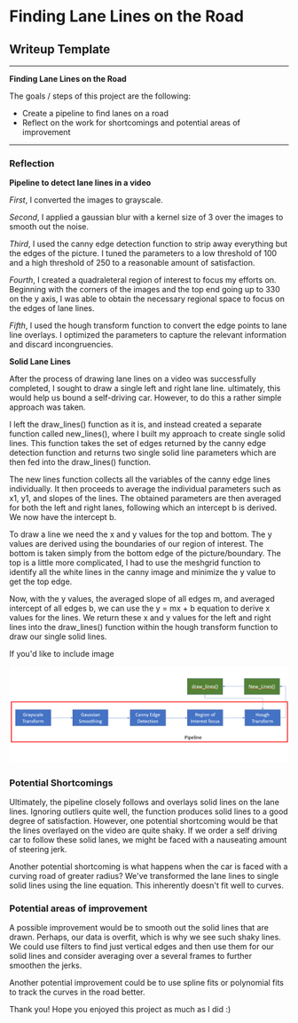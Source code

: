 # **Finding Lane Lines on the Road** 

## Writeup Template

---

**Finding Lane Lines on the Road**

The goals / steps of this project are the following:
* Create a pipeline to find lanes on a road
* Reflect on the work for shortcomings and potential areas of improvement 


[//]: # (Image References)

[image1]: ./examples/grayscale.jpg "Grayscale"

---

### Reflection


**Pipeline to detect lane lines in a video** 

*First*, I converted the images to grayscale. 

*Second*, I applied a gaussian blur with a kernel size of 3 over the images to smooth out the noise. 

*Third*, I used the canny edge detection function to strip away everything but the edges of the picture. I tuned the parameters to a low          threshold of 100 and a high threshold of 250 to a reasonable amount of satisfaction. 

*Fourth*, I created a quadraleteral region of interest to focus my efforts on. Beginning with the corners of the images and the top               end going up to 330 on the y axis, I was able to obtain the necessary regional space to focus on the edges of lane lines.

*Fifth*, I used the hough transform function to convert the edge points to lane line overlays. I optimized the parameters to capture the 
         relevant information and discard incongruencies. 
 
**Solid Lane Lines** 

After the process of drawing lane lines on a video was successfully completed, I sought to draw a single left and right lane line. ultimately, this would help us bound a self-driving car. However, to do this a rather simple approach was taken. 

I left the draw_lines() function as it is, and instead created a separate function called new_lines(), where I built my approach to create single solid lines. This function takes the set of edges returned by the canny edge detection function and returns two single solid line parameters which are then fed into the draw_lines() function. 

The new lines function collects all the variables of the canny edge lines individually. It then proceeds to average the individual parameters such as x1, y1, and slopes of the lines. The obtained parameters are then averaged for both the left and right lanes, following which an intercept b is derived. We now have the intercept b.

To draw a line we need the x and y values for the top and bottom. The y values are derived using the boundaries of our region of interest. The bottom is taken simply from the bottom edge of the picture/boundary. The top is a little more complicated, I had to use the meshgrid function to identify all the white lines in the canny image and minimize the y value to get the top edge. 

Now, with the y values, the averaged slope of all edges m, and averaged intercept of all edges b, we can use the y = mx + b equation to derive x values for the lines. We return these x and y values for the left and right lines into the draw_lines() function within the hough transform function to draw our single solid lines. 

If you'd like to include image

![pipeline flowchart](https://github.com/prakash-murugesan/Finding-Lane-Lines/blob/prakash-murugesan-patch-1/Output%20images/Pipeline.PNG?raw=true)



### Potential Shortcomings

Ultimately, the pipeline closely follows and overlays solid lines on the lane lines. Ignoring outliers quite well, the function produces solid lines to a good degree of satisfaction. However, one potential shortcoming would be that the lines overlayed on the video are quite shaky. If we order a self driving car to follow these solid lanes, we might be faced with a nauseating amount of steering jerk. 

Another potential shortcoming is what happens when the car is faced with a curving road of greater radius? We've transformed the lane lines to single solid lines using the line equation. This inherently doesn't fit well to curves. 


### Potential areas of improvement

A possible improvement would be to smooth out the solid lines that are drawn. Perhaps, our data is overfit, which is why we see such shaky lines. We could use filters to find just vertical edges and then use them for our solid lines and consider averaging over a several frames to further smoothen the jerks. 

Another potential improvement could be to use spline fits or polynomial fits to track the curves in the road better. 

Thank you! 
Hope you enjoyed this project as much as I did :) 
